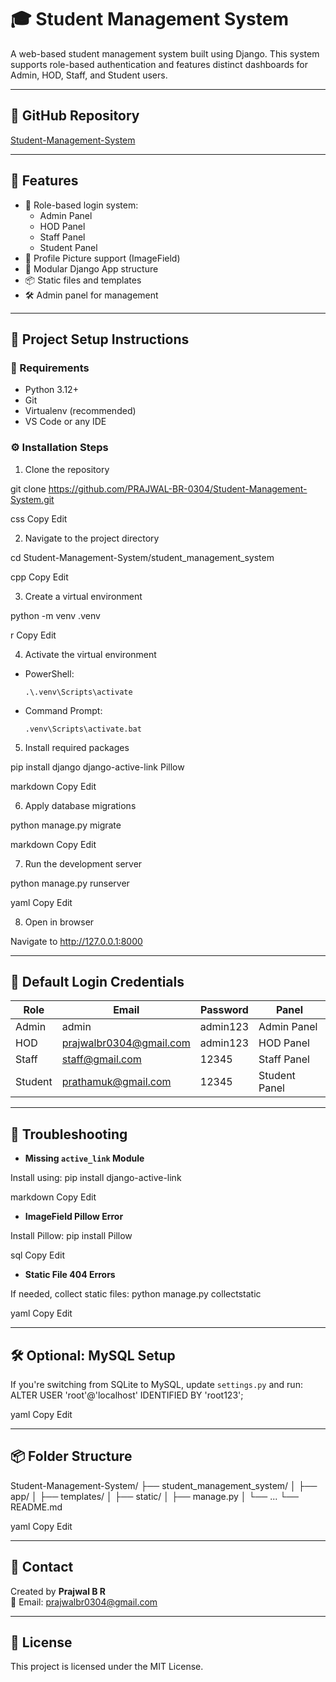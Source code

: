 # 🎓 Student Management System

A web-based student management system built using Django. This system supports role-based authentication and features distinct dashboards for Admin, HOD, Staff, and Student users.

---

## 🔗 GitHub Repository

[Student-Management-System](https://github.com/PRAJWAL-BR-0304/Student-Management-System)

---

## 🚀 Features

- 🔐 Role-based login system:
  - Admin Panel
  - HOD Panel
  - Staff Panel
  - Student Panel
- 📂 Profile Picture support (ImageField)
- 🧩 Modular Django App structure
- 📦 Static files and templates
- 🛠 Admin panel for management

---

## 📁 Project Setup Instructions

### 🔧 Requirements

- Python 3.12+
- Git
- Virtualenv (recommended)
- VS Code or any IDE

### ⚙️ Installation Steps

1. Clone the repository

git clone https://github.com/PRAJWAL-BR-0304/Student-Management-System.git

css
Copy
Edit

2. Navigate to the project directory

cd Student-Management-System/student_management_system

cpp
Copy
Edit

3. Create a virtual environment

python -m venv .venv

r
Copy
Edit

4. Activate the virtual environment

- PowerShell:
  ```
  .\.venv\Scripts\activate
  ```
- Command Prompt:
  ```
  .venv\Scripts\activate.bat
  ```

5. Install required packages

pip install django django-active-link Pillow

markdown
Copy
Edit

6. Apply database migrations

python manage.py migrate

markdown
Copy
Edit

7. Run the development server

python manage.py runserver

yaml
Copy
Edit

8. Open in browser

Navigate to http://127.0.0.1:8000

---

## 🔐 Default Login Credentials

| Role     | Email                         | Password  | Panel         |
|----------|-------------------------------|-----------|---------------|
| Admin    | admin                         | admin123  | Admin Panel   |
| HOD      | prajwalbr0304@gmail.com       | admin123  | HOD Panel     |
| Staff    | staff@gmail.com               | 12345     | Staff Panel   |
| Student  | prathamuk@gmail.com           | 12345     | Student Panel |

---

## 🐛 Troubleshooting

- **Missing `active_link` Module**

Install using:
pip install django-active-link

markdown
Copy
Edit

- **ImageField Pillow Error**

Install Pillow:
pip install Pillow

sql
Copy
Edit

- **Static File 404 Errors**

If needed, collect static files:
python manage.py collectstatic

yaml
Copy
Edit

---

## 🛠 Optional: MySQL Setup

If you're switching from SQLite to MySQL, update `settings.py` and run:
ALTER USER 'root'@'localhost' IDENTIFIED BY 'root123';

yaml
Copy
Edit

---

## 📦 Folder Structure

Student-Management-System/
├── student_management_system/
│ ├── app/
│ ├── templates/
│ ├── static/
│ ├── manage.py
│ └── ...
└── README.md

yaml
Copy
Edit

---

## 📧 Contact

Created by **Prajwal B R**  
📩 Email: prajwalbr0304@gmail.com

---

## 🪪 License

This project is licensed under the MIT License.
